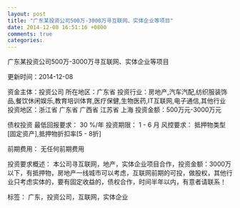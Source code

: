 ```yaml
---
layout: post
title: "广东某投资公司500万-3000万寻互联网、实体企业等项目"
date: 2014-12-08 16:51:16 +0800
comments: true
categories: 
---
```

广东某投资公司500万-3000万寻互联网、实体企业等项目



更新时间：2014-12-08

资金主体：投资公司
所在地区：广东省
投资行业：房地产,汽车汽配,纺织服装饰品,餐饮休闲娱乐,教育培训体育,医疗保健,生物医药,IT互联网,电子通信,其他行业
投资地区：浙江省 广东省 广西省 江苏省 上海
投资金额：500万元-3000万元

债权投资
最低回报要求：
                            30 %/年
                                                                                投资期限：
                            1 - 6 月
                                                                                                                                        风控要求：
                            抵押物类型[固定资产],抵押物折扣率[5 - 8折]

前期费用：
无任何前期费用

投资要求概述：
本公司寻互联网，地产，实体企业项目合作，投资金额：3000万以下，有抵押物，房地产一线城市可以考虑，互联网前期的可投，做股权，其他行业只考虑实体的，要有固定收益的，债权合作，时间半年以内，有意者请联系！

标签：
广东，投资公司，互联网，实体企业

